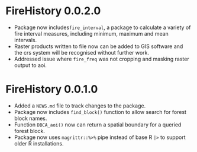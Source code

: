# FireHistory 0.0.2.0

* Package now includes`fire_interval`, a package to calculate a variety of fire interval 
measures, including minimum, maximum and mean intervals.
* Raster products written to file now can be added to GIS software and the crs 
system will be recognised without further work. 
* Addressed issue where `fire_freq` was not cropping and masking raster output to 
aoi.

# FireHistory 0.0.1.0

* Added a `NEWS.md` file to track changes to the package.
* Package now includes `find_block()` function to allow search for forest block names.
* Function `DBCA_aoi()` now can return a spatial boundary for a queried forest block.
* Package now uses `magrittr::%>%` pipe instead of base R `|>` to support older R installations.
